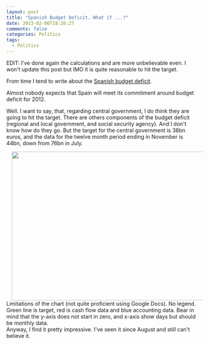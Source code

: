 ```yaml
---
layout: post
title: "Spanish Budget Deficit. What if ...?"
date: 2013-02-06T18:26:27
comments: false
categories: Politics
tags:
  - Politics
---
```


EDIT: I've done again the calculations and are more unbelievable even. I won't update this post but IMO it is quite reasonable to hit the target.


From time I tend to write about the [Spanish budget deficit](http://gonfva.blogspot.co.uk/2012/09/june-deficit-was-854.html).


Almost nobody expects that Spain will meet its commitment around budget deficit for 2012.


Well. I want to say, that, regarding central government, I do think they are going to hit the target. There are others components of the budget deficit (regional and local government, and social security agency). And I don't know how do they go. But the target for the central government is 38bn euros, and the data for the twelve month period ending in November is 44bn, down from 76bn in July.



<div class="separator" style="clear: both; text-align: center;"><a href="http://4.bp.blogspot.com/-DdICElK_2yU/UNNqzuUTL0I/AAAAAAAAAZM/ZXeLmj0wJ2I/s1600/chart_2.png" imageanchor="1" style="margin-left: 1em; margin-right: 1em;"><img border="0" height="393" src="http://4.bp.blogspot.com/-DdICElK_2yU/UNNqzuUTL0I/AAAAAAAAAZM/ZXeLmj0wJ2I/s640/chart_2.png" width="640" /></a></div><div class="separator" style="clear: both; text-align: left;">Limitations of the chart (not quite proficient using Google Docs). No legend. Green line is target, red is cash flow data and blue accounting data. Bear in mind that the y-axis does not start in zero, and x-axis show days but should be monthly data.</div><div class="separator" style="clear: both; text-align: left;">
</div><div class="separator" style="clear: both; text-align: left;">Anyway, I find it pretty impressive. I've seen it since August and still can't believe it.</div><div class="separator" style="clear: both; text-align: center;">
</div>

